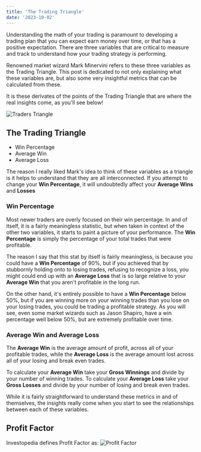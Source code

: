 ```yaml
---
title: 'The Trading Triangle'
date: '2023-10-02'
---
```


Understanding the math of your trading is paramount to developing a trading plan that you can expect earn money over time, or that has a positive expectation.  There are three variables that are critical to measure and track to understand how your trading strategy is performing.

Renowned market wizard Mark Minervini refers to these three variables as the Trading Triangle. This post is dedicated to not only explaining what these variables are, but also some very insightful metrics that can be calculated from these.

It is these derivates of the points of the Trading Triangle that are where the real insights come, as you'll see below!

![Traders Triangle](/assets/blog/trading-triangle/trading-triangle.jpg)

## The Trading Triangle
 - Win Percentage
 - Average Win
 - Average Loss

The reason I really liked Mark's idea to think of these variables as a triangle is it helps to understand that they are all interconnected.  If you attempt to change your **Win Percentage**, it will undoubtedly affect your **Average Wins** and **Losses**

### Win Percentage
Most newer traders are overly focused on their win percentage.  In and of itself, it is a fairly meaningless statistic, but when taken in context of the other two variables, it starts to paint a picture of your performance.
The **Win Percentage** is simply the percentage of your total trades that were profitable.

The reason I say that this stat by itself is fairly meaningless, is because you could have a **Win Percentage** of 90%, but if you achieved that by stubbornly holding onto to losing trades, refusing to recognize a loss, you might could end up with an **Average Loss** that is so large relative to your **Average Win** that you aren't profitable in the long run.

On the other hand, it's entirely possible to have a **Win Percentage** below 50%, but if you are winning more on your winning trades than you lose on your losing trades, you could be trading a profitable strategy.
As you will see, even some market wizards such as Jason Shapiro, have a win percentage well below 50%, but are extremely profitable over time.

### Average Win and Average Loss
The **Average Win** is the average amount of profit, across all of your profitable trades, while the **Average Loss** is the average amount lost across all of your losing and break even trades.

To calculate your **Average Win** take your **Gross Winnings** and divide by your number of winning trades.
To calculate your **Average Loss** take your **Gross Losses** and divide by your number of losing and break even trades.

While it is fairly straightforward to understand these metrics in and of themselves, the insights really come when you start to see the relationships between each of these variables.

## Profit Factor
Investopedia defines Profit Factor as: ![Profit Factor](/assets/blog/trading-triangle/profit-factor.png)
